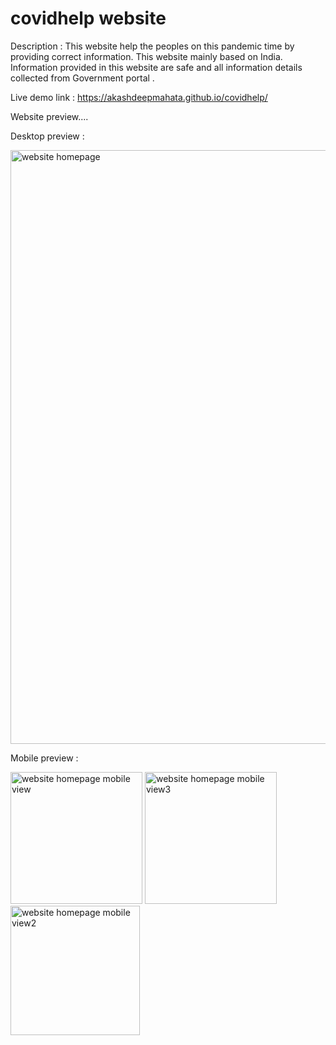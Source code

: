 # covidhelp website
 
 Description : This website help the peoples on this pandemic time by providing correct information. This website mainly based on India. Information provided in this website are safe and all information details collected from Government portal .
 
 Live demo link : https://akashdeepmahata.github.io/covidhelp/

Website preview....

Desktop preview :

<img width="950" alt="website homepage" src="https://user-images.githubusercontent.com/90324172/144702324-36bd5077-02d8-484d-a777-fd0df3df8767.png">

Mobile preview :

<img width="211" alt="website homepage mobile view" src="https://user-images.githubusercontent.com/90324172/144702394-4bd93134-57ec-4a2e-8b26-af9e3d046ad5.png">
<img width="211" alt="website homepage mobile view3" src="https://user-images.githubusercontent.com/90324172/144702530-d581e7b1-3771-4c64-82a9-f06ffbce54e9.png">
<img width="207" alt="website homepage mobile view2" src="https://user-images.githubusercontent.com/90324172/144702534-2c9c662d-7cb7-46c5-ab82-a2ac03740a84.png">
